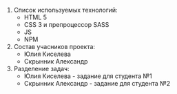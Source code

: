1. Список используемых технологий:
    * HTML 5
    * CSS 3 и препроцессор SASS
    * JS
    * NPM
2. Состав учасников проекта:
    * Юлия Киселева
    * Скрынник Александр
3. Разделение задач: 
    *  Юлия Киселева - задание для студента №1
    *  Скрынник Александр - задание для студента №2
